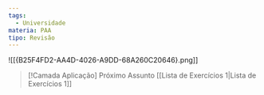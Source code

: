 ```yaml
---
tags:
  - Universidade
materia: PAA
tipo: Revisão
---
```

![[{B25F4FD2-AA4D-4026-A9DD-68A260C20646}.png]]
> [!Camada Aplicação] Próximo Assunto 
> [[Lista de Exercı́cios 1|Lista de Exercı́cios 1]]